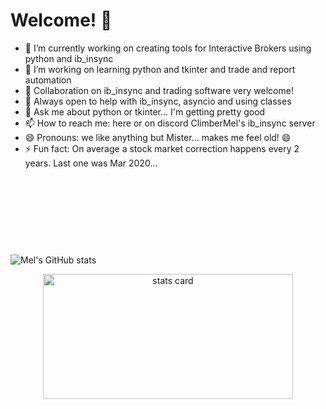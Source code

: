 # Welcome! 👋

- 🔭 I’m currently working on creating tools for Interactive Brokers using python and ib_insync
- 🌱 I’m working on learning python and tkinter and trade and report automation
- 👯 Collaboration on ib_insync and trading software very welcome!
- 🤔 Always open to help with ib_insync, asyncio and using classes
- 💬 Ask me about python or tkinter... I'm getting pretty good
- 📫 How to reach me: here or on discord ClimberMel's ib_insync server
- 😄 Pronouns: we like anything but Mister... makes me feel old!  😄
- ⚡ Fun fact: On average a stock market correction happens every 2 years.  Last one was Mar 2020...

<p>&nbsp;</p>
<p>&nbsp;</p>
<p>&nbsp;</p>
<p>&nbsp;</p>

<p align="center">

![Mel's GitHub stats](https://github-readme-stats.vercel.app/api?username=ClimberMel&count_private=true&show_icons=true&theme=merko)

</p>
<p align="center">

<img alt= "stats card" height="200px" width="400" src="https://github-readme-streak-stats.herokuapp.com/?user=ClimberMel&theme=merko">

</p>

<!--
![Mel's GitHub Language Stats](https://github-readme-stats.vercel.app/api/top-langs/?username=ClimberMel&langs_count=5&theme=merko)]
-->

<!--
**ClimberMel/ClimberMel** is a ✨ _special_ ✨ repository because its `README.md` (this file) appears on your GitHub profile.

Here are some ideas to get you started:

- 🔭 I’m currently working on creating tools for Interactive Brokers using python and ib_insync
- 🌱 I’m currently learning python and tkinter
- 👯 I’m looking to collaborate on ib_insync and trading software
- 🤔 I’m looking for help with ib_insync, asyncio and using classes
- 💬 Ask me about python or tkinter
- 📫 How to reach me: here or discord ClimberMel's ib_insync server
- 😄 Pronouns: anything but Mister... makes me feel old!
- ⚡ Fun fact: On average a stock market correction happens every 2 years.  Last one was Mar 2020...
-->

<!--
theme=highcontrast
theme=tokyonight
theme=merko
-->

<!--
<p align="left"> <img src="https://komarev.com/ghpvc/?username=ClimberMel&label=Profile%20views&color=0e75b6&style=flat" alt="ClimberMel" /> </p>
<p>
-->

<!--
<a align= "center" href="https://github.com/ClimberMel">
<img alt= "stats card" height="200px" width="400" src="https://github-readme-streak-stats.herokuapp.com/?user=ClimberMel&theme=merko">
-->
